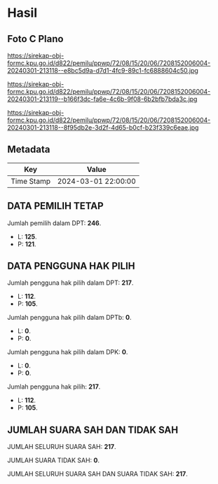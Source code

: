 # Hasil

## Foto C Plano

https://sirekap-obj-formc.kpu.go.id/d822/pemilu/ppwp/72/08/15/20/06/7208152006004-20240301-213118--e8bc5d9a-d7d1-4fc9-89c1-fc6888604c50.jpg

https://sirekap-obj-formc.kpu.go.id/d822/pemilu/ppwp/72/08/15/20/06/7208152006004-20240301-213119--b166f3dc-fa6e-4c6b-9f08-6b2bfb7bda3c.jpg

https://sirekap-obj-formc.kpu.go.id/d822/pemilu/ppwp/72/08/15/20/06/7208152006004-20240301-213118--8f95db2e-3d2f-4d65-b0cf-b23f339c6eae.jpg


## Metadata

| Key        | Value               |
| ---------- | ------------------- |
| Time Stamp | 2024-03-01 22:00:00 |


## DATA PEMILIH TETAP

Jumlah pemilih dalam DPT: **246**.
 * L: **125**.
 * P: **121**.

## DATA PENGGUNA HAK PILIH

Jumlah pengguna hak pilih dalam DPT: **217**.
 * L: **112**.
 * P: **105**.

Jumlah pengguna hak pilih dalam DPTb: **0**.
 * L: **0**.
 * P: **0**.

Jumlah pengguna hak pilih dalam DPK: **0**.
 * L: **0**.
 * P: **0**.

Jumlah pengguna hak pilih: **217**.
 * L: **112**.
 * P: **105**.

## JUMLAH SUARA SAH DAN TIDAK SAH

JUMLAH SELURUH SUARA SAH: **217**.

JUMLAH SUARA TIDAK SAH: **0**.

JUMLAH SELURUH SUARA SAH DAN SUARA TIDAK SAH: **217**.


